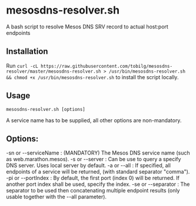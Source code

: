 # mesosdns-resolver.sh

A bash script to resolve Mesos DNS SRV record to actual host:port endpoints

## Installation

Run `curl -cL https://raw.githubusercontent.com/tobilg/mesosdns-resolver/master/mesosdns-resolver.sh > /usr/bin/mesosdns-resolver.sh && chmod +x /usr/bin/mesosdns-resolver.sh` to install the script locally.

## Usage

`mesosdns-resolver.sh [options]`

A service name has to be supplied, all other options are non-mandatory.

Options:
--------
-sn <service name> or --serviceName <service name> : (MANDATORY) The Mesos DNS service name (such as web.marathon.mesos).
-s <server ip> or --server <server ip>             : Can be use to query a specify DNS server. Uses local server by default.
-a or --all                                        : If specified, all endpoints of a service will be returned,
                                                     (with standard separator "comma").
-pi <port index> or --portIndex <port index>       : By default, the first port (index 0) will be returned.
                                                     If another port index shall be used, specify the index.
-se <separator> or --separator <separator>         : The separator to be used then concatenating multiple endpoint results
                                                     (only usable together with the --all parameter).

